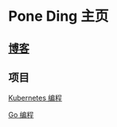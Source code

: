# Pone Ding 主页

## [博客](https://blog.poneding.com)

## 项目

[Kubernetes 编程](https://pk.poneding.com)

[Go 编程](https://pg.poneding.com)
